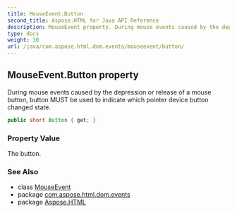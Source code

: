 ```yaml
---
title: MouseEvent.Button
second_title: Aspose.HTML for Java API Reference
description: MouseEvent property. During mouse events caused by the depression or release of a mouse button button MUST be used to indicate which pointer device button changed state
type: docs
weight: 30
url: /java/com.aspose.html.dom.events/mouseevent/button/
---
```

## MouseEvent.Button property

During mouse events caused by the depression or release of a mouse button, button MUST be used to indicate which pointer device button changed state.

```java
public short Button { get; }
```

### Property Value

The button.

### See Also

* class [MouseEvent](../)
* package [com.aspose.html.dom.events](../../../com.aspose.html.dom.events/)
* package [Aspose.HTML](../../../)
